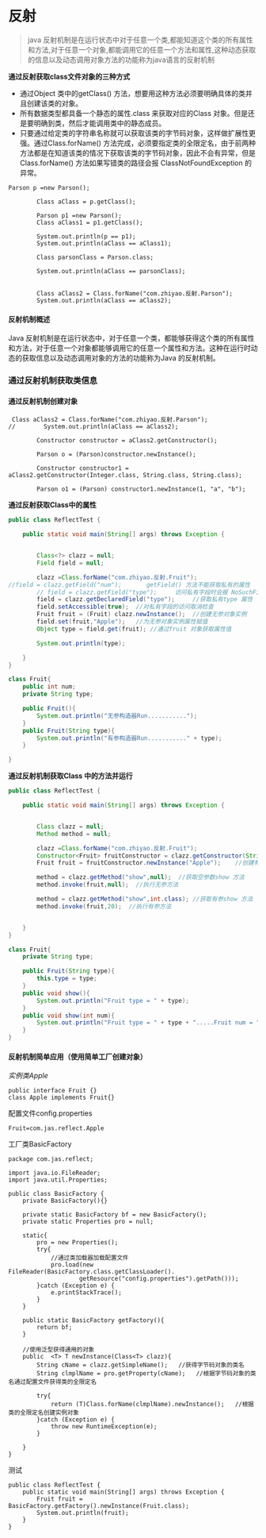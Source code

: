 # 反射

> java 反射机制是在运行状态中对于任意一个类,都能知道这个类的所有属性和方法,对于任意一个对象,都能调用它的任意一个方法和属性,这种动态获取的信息以及动态调用对象方法的功能称为java语言的反射机制

__通过反射获取class文件对象的三种方式__

- 通过Object 类中的getClass() 方法，想要用这种方法必须要明确具体的类并且创建该类的对象。
- 所有数据类型都具备一个静态的属性.class 来获取对应的Class 对象。但是还是要明确到类，然后才能调用类中的静态成员。
- 只要通过给定类的字符串名称就可以获取该类的字节码对象，这样做扩展性更强。通过Class.forName() 方法完成，必须要指定类的全限定名，由于前两种方法都是在知道该类的情况下获取该类的字节码对象，因此不会有异常，但是Class.forName() 方法如果写错类的路径会报 ClassNotFoundException 的异常。

~~~
Parson p =new Parson();

        Class aClass = p.getClass();

        Parson p1 =new Parson();
        Class aClass1 = p1.getClass();

        System.out.println(p == p1);
        System.out.println(aClass == aClass1);

        Class parsonClass = Parson.class;

        System.out.println(aClass == parsonClass);


        Class aClass2 = Class.forName("com.zhiyao.反射.Parson");
        System.out.println(aClass == aClass2);
~~~

#### 反射机制概述

Java 反射机制是在运行状态中，对于任意一个类，都能够获得这个类的所有属性和方法，对于任意一个对象都能够调用它的任意一个属性和方法。这种在运行时动态的获取信息以及动态调用对象的方法的功能称为Java 的反射机制。



### 通过反射机制获取类信息

#### 通过反射机制创建对象

~~~
 Class aClass2 = Class.forName("com.zhiyao.反射.Parson");
//        System.out.println(aClass == aClass2);

        Constructor constructor = aClass2.getConstructor();

        Parson o = (Parson)constructor.newInstance();

        Constructor constructor1 = aClass2.getConstructor(Integer.class, String.class, String.class);

        Parson o1 = (Parson) constructor1.newInstance(1, "a", "b");
~~~

**通过反射获取Class中的属性**

~~~java
public class ReflectTest {

    public static void main(String[] args) throws Exception {


        Class<?> clazz = null;
        Field field = null;

        clazz =Class.forName("com.zhiyao.反射.Fruit");
//field = clazz.getField("num");       getField() 方法不能获取私有的属性
        // field = clazz.getField("type");     访问私有字段时会报 NoSuchFieldException异常
        field = clazz.getDeclaredField("type");     //获取私有type 属性
        field.setAccessible(true);  //对私有字段的访问取消检查
        Fruit fruit = (Fruit) clazz.newInstance();  //创建无参对象实例
        field.set(fruit,"Apple");   //为无参对象实例属性赋值
        Object type = field.get(fruit); //通过fruit 对象获取属性值

        System.out.println(type);

    }
}

class Fruit{
    public int num;
    private String type;

    public Fruit(){
        System.out.println("无参构造器Run...........");
    }
    public Fruit(String type){
        System.out.println("有参构造器Run..........." + type);
    }

}
~~~

**通过反射机制获取Class 中的方法并运行**

~~~java
public class ReflectTest {

    public static void main(String[] args) throws Exception {


        Class clazz = null;
        Method method = null;

        clazz =Class.forName("com.zhiyao.反射.Fruit");
        Constructor<Fruit> fruitConstructor = clazz.getConstructor(String.class);
        Fruit fruit = fruitConstructor.newInstance("Apple");    //创建有参对象实例

        method = clazz.getMethod("show",null);  //获取空参数show 方法
        method.invoke(fruit,null);  //执行无参方法

        method = clazz.getMethod("show",int.class); //获取有参show 方法
        method.invoke(fruit,20);  //执行有参方法


    }
}

class Fruit{
    private String type;

    public Fruit(String type){
        this.type = type;
    }
    public void show(){
        System.out.println("Fruit type = " + type);
    }
    public void show(int num){
        System.out.println("Fruit type = " + type + ".....Fruit num = " + num);
    }
}
~~~

#### 反射机制简单应用（使用简单工厂创建对象）

*实例类Apple*

~~~
public interface Fruit {}
class Apple implements Fruit{}

~~~



配置文件config.properties

~~~
Fruit=com.jas.reflect.Apple
~~~

工厂类BasicFactory

~~~
package com.jas.reflect;

import java.io.FileReader;
import java.util.Properties;

public class BasicFactory {
    private BasicFactory(){}

    private static BasicFactory bf = new BasicFactory();
    private static Properties pro = null;

    static{
        pro = new Properties();
        try{    
            //通过类加载器加载配置文件
            pro.load(new FileReader(BasicFactory.class.getClassLoader().
                    getResource("config.properties").getPath()));
        }catch (Exception e) {
            e.printStackTrace();
        }
    }

    public static BasicFactory getFactory(){
        return bf;
    }

    //使用泛型获得通用的对象
    public  <T> T newInstance(Class<T> clazz){
        String cName = clazz.getSimpleName();   //获得字节码对象的类名
        String clmplName = pro.getProperty(cName);   //根据字节码对象的类名通过配置文件获得类的全限定名

        try{
            return (T)Class.forName(clmplName).newInstance();   //根据类的全限定名创建实例对象
        }catch (Exception e) {
            throw new RuntimeException(e);
        }

    }
}
~~~

测试

~~~
public class ReflectTest {
    public static void main(String[] args) throws Exception {
        Fruit fruit = BasicFactory.getFactory().newInstance(Fruit.class);
        System.out.println(fruit);
    }
}
~~~

